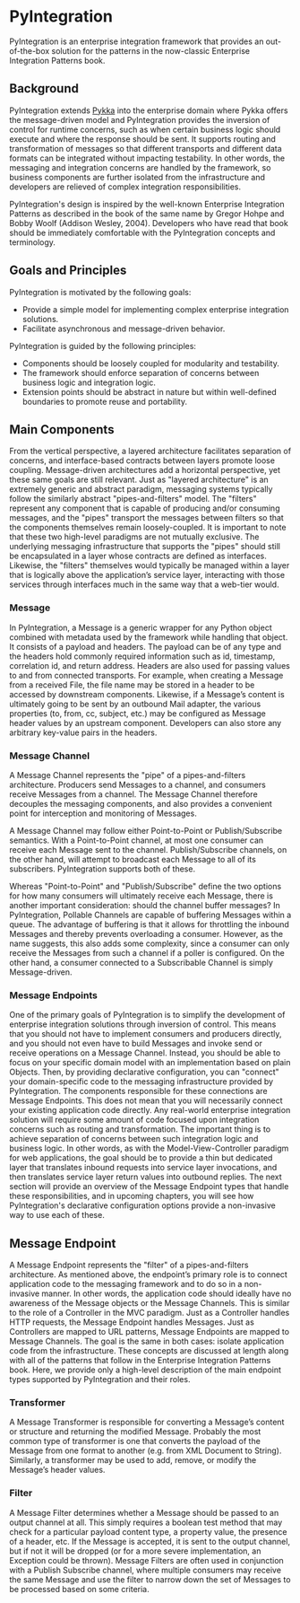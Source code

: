 # PyIntegration
PyIntegration is an enterprise integration framework that provides an out-of-the-box solution for the patterns in the now-classic Enterprise Integration Patterns book.
## Background
PyIntegration extends [Pykka](https://www.pykka.org/ "Pykka")  into the enterprise domain where Pykka offers the message-driven model and PyIntegration provides the inversion of control for runtime concerns, such as when certain business logic should execute and where the response should be sent. It supports routing and transformation of messages so that different transports and different data formats can be integrated without impacting testability. In other words, the messaging and integration concerns are handled by the framework, so business components are further isolated from the infrastructure and developers are relieved of complex integration responsibilities.

PyIntegration's design is inspired by the well-known Enterprise Integration Patterns as described in the book of the same name by Gregor Hohpe and Bobby Woolf (Addison Wesley, 2004). Developers who have read that book should be immediately comfortable with the PyIntegration concepts and terminology.
## Goals and Principles
PyIntegration is motivated by the following goals:
*   Provide a simple model for implementing complex enterprise integration solutions.
*   Facilitate asynchronous and message-driven behavior.

PyIntegration is guided by the following principles:
*	Components should be loosely coupled for modularity and testability.
*	The framework should enforce separation of concerns between business logic and integration logic.
*	Extension points should be abstract in nature but within well-defined boundaries to promote reuse and portability.

## Main Components
From the vertical perspective, a layered architecture facilitates separation of concerns, and interface-based contracts between layers promote loose coupling. Message-driven architectures add a horizontal perspective, yet these same goals are still relevant. Just as "layered architecture" is an extremely generic and abstract paradigm, messaging systems typically follow the similarly abstract "pipes-and-filters" model. The "filters" represent any component that is capable of producing and/or consuming messages, and the "pipes" transport the messages between filters so that the components themselves remain loosely-coupled. It is important to note that these two high-level paradigms are not mutually exclusive. The underlying messaging infrastructure that supports the "pipes" should still be encapsulated in a layer whose contracts are defined as interfaces. Likewise, the "filters" themselves would typically be managed within a layer that is logically above the application’s service layer, interacting with those services through interfaces much in the same way that a web-tier would.
### Message
In PyIntegration, a Message is a generic wrapper for any Python object combined with metadata used by the framework while handling that object. It consists of a payload and headers. The payload can be of any type and the headers hold commonly required information such as id, timestamp, correlation id, and return address. Headers are also used for passing values to and from connected transports. For example, when creating a Message from a received File, the file name may be stored in a header to be accessed by downstream components. Likewise, if a Message’s content is ultimately going to be sent by an outbound Mail adapter, the various properties (to, from, cc, subject, etc.) may be configured as Message header values by an upstream component. Developers can also store any arbitrary key-value pairs in the headers.
### Message Channel
A Message Channel represents the "pipe" of a pipes-and-filters architecture. Producers send Messages to a channel, and consumers receive Messages from a channel. The Message Channel therefore decouples the messaging components, and also provides a convenient point for interception and monitoring of Messages.

A Message Channel may follow either Point-to-Point or Publish/Subscribe semantics. With a Point-to-Point channel, at most one consumer can receive each Message sent to the channel. Publish/Subscribe channels, on the other hand, will attempt to broadcast each Message to all of its subscribers. PyIntegration supports both of these.

Whereas "Point-to-Point" and "Publish/Subscribe" define the two options for how many consumers will ultimately receive each Message, there is another important consideration: should the channel buffer messages? In PyIntegration, Pollable Channels are capable of buffering Messages within a queue. The advantage of buffering is that it allows for throttling the inbound Messages and thereby prevents overloading a consumer. However, as the name suggests, this also adds some complexity, since a consumer can only receive the Messages from such a channel if a poller is configured. On the other hand, a consumer connected to a Subscribable Channel is simply Message-driven.
### Message Endpoints
One of the primary goals of PyIntegration is to simplify the development of enterprise integration solutions through inversion of control. This means that you should not have to implement consumers and producers directly, and you should not even have to build Messages and invoke send or receive operations on a Message Channel. Instead, you should be able to focus on your specific domain model with an implementation based on plain Objects. Then, by providing declarative configuration, you can "connect" your domain-specific code to the messaging infrastructure provided by PyIntegration. The components responsible for these connections are Message Endpoints. This does not mean that you will necessarily connect your existing application code directly. Any real-world enterprise integration solution will require some amount of code focused upon integration concerns such as routing and transformation. The important thing is to achieve separation of concerns between such integration logic and business logic. In other words, as with the Model-View-Controller paradigm for web applications, the goal should be to provide a thin but dedicated layer that translates inbound requests into service layer invocations, and then translates service layer return values into outbound replies. The next section will provide an overview of the Message Endpoint types that handle these responsibilities, and in upcoming chapters, you will see how PyIntegration's declarative configuration options provide a non-invasive way to use each of these.
## Message Endpoint
A Message Endpoint represents the "filter" of a pipes-and-filters architecture. As mentioned above, the endpoint’s primary role is to connect application code to the messaging framework and to do so in a non-invasive manner. In other words, the application code should ideally have no awareness of the Message objects or the Message Channels. This is similar to the role of a Controller in the MVC paradigm. Just as a Controller handles HTTP requests, the Message Endpoint handles Messages. Just as Controllers are mapped to URL patterns, Message Endpoints are mapped to Message Channels. The goal is the same in both cases: isolate application code from the infrastructure. These concepts are discussed at length along with all of the patterns that follow in the Enterprise Integration Patterns book. Here, we provide only a high-level description of the main endpoint types supported by PyIntegration and their roles.
### Transformer
A Message Transformer is responsible for converting a Message’s content or structure and returning the modified Message. Probably the most common type of transformer is one that converts the payload of the Message from one format to another (e.g. from XML Document to String). Similarly, a transformer may be used to add, remove, or modify the Message’s header values.
### Filter
A Message Filter determines whether a Message should be passed to an output channel at all. This simply requires a boolean test method that may check for a particular payload content type, a property value, the presence of a header, etc. If the Message is accepted, it is sent to the output channel, but if not it will be dropped (or for a more severe implementation, an Exception could be thrown). Message Filters are often used in conjunction with a Publish Subscribe channel, where multiple consumers may receive the same Message and use the filter to narrow down the set of Messages to be processed based on some criteria.
